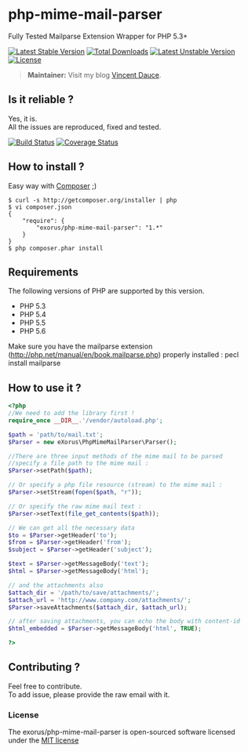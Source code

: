 # php-mime-mail-parser

Fully Tested Mailparse Extension Wrapper for PHP 5.3+


[![Latest Stable Version](https://poser.pugx.org/exorus/php-mime-mail-parser/v/stable.svg)](https://packagist.org/packages/exorus/php-mime-mail-parser) [![Total Downloads](https://poser.pugx.org/exorus/php-mime-mail-parser/downloads.svg)](https://packagist.org/packages/exorus/php-mime-mail-parser) [![Latest Unstable Version](https://poser.pugx.org/exorus/php-mime-mail-parser/v/unstable.svg)](https://packagist.org/packages/exorus/php-mime-mail-parser) [![License](https://poser.pugx.org/exorus/php-mime-mail-parser/license.svg)](https://packagist.org/packages/exorus/php-mime-mail-parser)

> **Maintainer:** Visit my blog [Vincent Dauce](http://vincent.dauce.fr).

## Is it reliable ?

Yes, it is.  
All the issues are reproduced, fixed and tested.

[![Build Status](https://travis-ci.org/eXorus/php-mime-mail-parser.svg?branch=master)](https://travis-ci.org/eXorus/php-mime-mail-parser)
[![Coverage Status](https://coveralls.io/repos/eXorus/php-mime-mail-parser/badge.png?branch=master)](https://coveralls.io/r/eXorus/php-mime-mail-parser?branch=master)

## How to install ?

Easy way with [Composer](https://getcomposer.org/) ;)

	$ curl -s http://getcomposer.org/installer | php
	$ vi composer.json
	{
	    "require": {
	        "exorus/php-mime-mail-parser": "1.*"
	    }
	}
	$ php composer.phar install

## Requirements

The following versions of PHP are supported by this version.

* PHP 5.3
* PHP 5.4
* PHP 5.5
* PHP 5.6

Make sure you have the mailparse extension (http://php.net/manual/en/book.mailparse.php) properly installed : pecl install mailparse

## How to use it ?

```php
<?php
//We need to add the library first !
require_once __DIR__.'/vendor/autoload.php';

$path = 'path/to/mail.txt';
$Parser = new eXorus\PhpMimeMailParser\Parser();

//There are three input methods of the mime mail to be parsed
//specify a file path to the mime mail :
$Parser->setPath($path); 

// Or specify a php file resource (stream) to the mime mail :
$Parser->setStream(fopen($path, "r"));

// Or specify the raw mime mail text :
$Parser->setText(file_get_contents($path));

// We can get all the necessary data
$to = $Parser->getHeader('to');
$from = $Parser->getHeader('from');
$subject = $Parser->getHeader('subject');

$text = $Parser->getMessageBody('text');
$html = $Parser->getMessageBody('html');

// and the attachments also
$attach_dir = '/path/to/save/attachments/';
$attach_url = 'http://www.company.com/attachments/';
$Parser->saveAttachments($attach_dir, $attach_url);

// after saving attachments, you can echo the body with content-id
$html_embedded = $Parser->getMessageBody('html', TRUE);

?>
```

## Contributing ?

Feel free to contribute.  
To add issue, please provide the raw email with it.

### License

The exorus/php-mime-mail-parser is open-sourced software licensed under the [MIT license](http://opensource.org/licenses/MIT)

